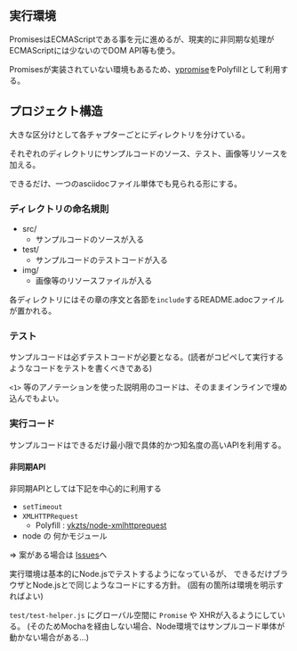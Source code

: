 ## 実行環境

PromisesはECMAScriptである事を元に進めるが、現実的に非同期な処理がECMAScriptには少ないのでDOM API等も使う。

Promisesが実装されていない環境もあるため、[ypromise](https://github.com/yahoo/ypromise "ypromise")をPolyfillとして利用する。

## プロジェクト構造

大きな区分けとして各チャプターごとにディレクトリを分けている。

それぞれのディレクトリにサンプルコードのソース、テスト、画像等リソースを加える。

できるだけ、一つのasciidocファイル単体でも見られる形にする。

### ディレクトリの命名規則

* src/
    * サンプルコードのソースが入る
* test/
    * サンプルコードのテストコードが入る
* img/
    * 画像等のリソースファイルが入る

各ディレクトリにはその章の序文と各節を`include`するREADME.adocファイルが置かれる。

### テスト

サンプルコードは必ずテストコードが必要となる。(読者がコピペして実行するようなコードをテストを書くべきである)

`<1>` 等のアノテーションを使った説明用のコードは、そのままインラインで埋め込んでもよい。

### 実行コード

サンプルコードはできるだけ最小限で具体的かつ知名度の高いAPIを利用する。

#### 非同期API

非同期APIとしては下記を中心的に利用する

* `setTimeout`
* `XMLHTTPRequest`
    * Polyfill : [ykzts/node-xmlhttprequest](https://github.com/ykzts/node-xmlhttprequest "ykzts/node-xmlhttprequest")
* node の 何かモジュール

=> 案がある場合は [Issues](https://github.com/azu/Promises-book/issues "Issues · azu/Promises-book")へ

実行環境は基本的にNode.jsでテストするようになっているが、
できるだけブラウザとNode.jsとで同じようなコードにする方針。
(固有の箇所は環境を明示すればよい)

`test/test-helper.js` にグローバル空間に `Promise` や XHRが入るようにしている。
(そのためMochaを経由しない場合、Node環境ではサンプルコード単体が動かない場合がある…)